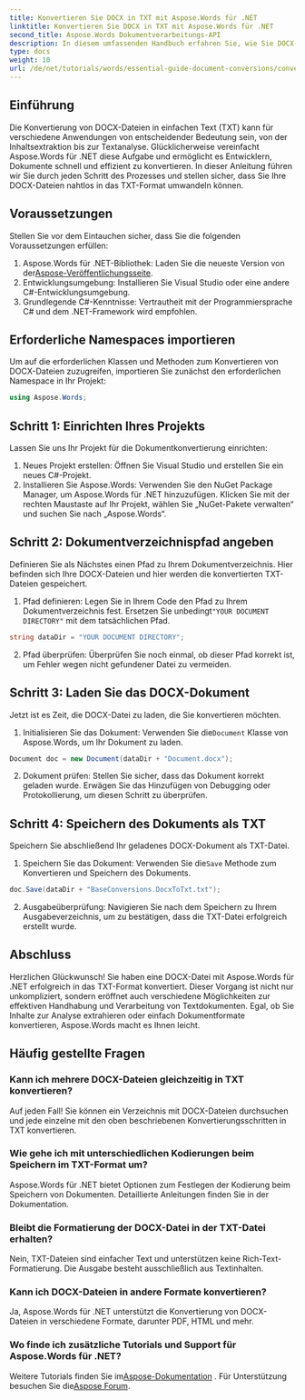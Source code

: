 ```yaml
---
title: Konvertieren Sie DOCX in TXT mit Aspose.Words für .NET
linktitle: Konvertieren Sie DOCX in TXT mit Aspose.Words für .NET
second_title: Aspose.Words Dokumentverarbeitungs-API
description: In diesem umfassenden Handbuch erfahren Sie, wie Sie DOCX-Dateien mit Aspose.Words für .NET in das Nur-Text-Format (TXT) konvertieren.
type: docs
weight: 10
url: /de/net/tutorials/words/essential-guide-document-conversions/convert-docx-to-txt/
---
```

## Einführung

Die Konvertierung von DOCX-Dateien in einfachen Text (TXT) kann für verschiedene Anwendungen von entscheidender Bedeutung sein, von der Inhaltsextraktion bis zur Textanalyse. Glücklicherweise vereinfacht Aspose.Words für .NET diese Aufgabe und ermöglicht es Entwicklern, Dokumente schnell und effizient zu konvertieren. In dieser Anleitung führen wir Sie durch jeden Schritt des Prozesses und stellen sicher, dass Sie Ihre DOCX-Dateien nahtlos in das TXT-Format umwandeln können.

## Voraussetzungen

Stellen Sie vor dem Eintauchen sicher, dass Sie die folgenden Voraussetzungen erfüllen:

1.  Aspose.Words für .NET-Bibliothek: Laden Sie die neueste Version von der[Aspose-Veröffentlichungsseite](https://releases.aspose.com/words/net/).
2. Entwicklungsumgebung: Installieren Sie Visual Studio oder eine andere C#-Entwicklungsumgebung.
3. Grundlegende C#-Kenntnisse: Vertrautheit mit der Programmiersprache C# und dem .NET-Framework wird empfohlen.

## Erforderliche Namespaces importieren

Um auf die erforderlichen Klassen und Methoden zum Konvertieren von DOCX-Dateien zuzugreifen, importieren Sie zunächst den erforderlichen Namespace in Ihr Projekt:

```csharp
using Aspose.Words;
```

## Schritt 1: Einrichten Ihres Projekts

Lassen Sie uns Ihr Projekt für die Dokumentkonvertierung einrichten:

1. Neues Projekt erstellen: Öffnen Sie Visual Studio und erstellen Sie ein neues C#-Projekt.
2. Installieren Sie Aspose.Words: Verwenden Sie den NuGet Package Manager, um Aspose.Words für .NET hinzuzufügen. Klicken Sie mit der rechten Maustaste auf Ihr Projekt, wählen Sie „NuGet-Pakete verwalten“ und suchen Sie nach „Aspose.Words“.

## Schritt 2: Dokumentverzeichnispfad angeben

Definieren Sie als Nächstes einen Pfad zu Ihrem Dokumentverzeichnis. Hier befinden sich Ihre DOCX-Dateien und hier werden die konvertierten TXT-Dateien gespeichert.

1.  Pfad definieren: Legen Sie in Ihrem Code den Pfad zu Ihrem Dokumentverzeichnis fest. Ersetzen Sie unbedingt`"YOUR DOCUMENT DIRECTORY"` mit dem tatsächlichen Pfad.

```csharp
string dataDir = "YOUR DOCUMENT DIRECTORY";
```

2. Pfad überprüfen: Überprüfen Sie noch einmal, ob dieser Pfad korrekt ist, um Fehler wegen nicht gefundener Datei zu vermeiden.

## Schritt 3: Laden Sie das DOCX-Dokument

Jetzt ist es Zeit, die DOCX-Datei zu laden, die Sie konvertieren möchten.

1.  Initialisieren Sie das Dokument: Verwenden Sie die`Document` Klasse von Aspose.Words, um Ihr Dokument zu laden.

```csharp
Document doc = new Document(dataDir + "Document.docx");
```

2. Dokument prüfen: Stellen Sie sicher, dass das Dokument korrekt geladen wurde. Erwägen Sie das Hinzufügen von Debugging oder Protokollierung, um diesen Schritt zu überprüfen.

## Schritt 4: Speichern des Dokuments als TXT

Speichern Sie abschließend Ihr geladenes DOCX-Dokument als TXT-Datei.

1.  Speichern Sie das Dokument: Verwenden Sie die`Save` Methode zum Konvertieren und Speichern des Dokuments.

```csharp
doc.Save(dataDir + "BaseConversions.DocxToTxt.txt");
```

2. Ausgabeüberprüfung: Navigieren Sie nach dem Speichern zu Ihrem Ausgabeverzeichnis, um zu bestätigen, dass die TXT-Datei erfolgreich erstellt wurde.

## Abschluss

Herzlichen Glückwunsch! Sie haben eine DOCX-Datei mit Aspose.Words für .NET erfolgreich in das TXT-Format konvertiert. Dieser Vorgang ist nicht nur unkompliziert, sondern eröffnet auch verschiedene Möglichkeiten zur effektiven Handhabung und Verarbeitung von Textdokumenten. Egal, ob Sie Inhalte zur Analyse extrahieren oder einfach Dokumentformate konvertieren, Aspose.Words macht es Ihnen leicht.

## Häufig gestellte Fragen

### Kann ich mehrere DOCX-Dateien gleichzeitig in TXT konvertieren?

Auf jeden Fall! Sie können ein Verzeichnis mit DOCX-Dateien durchsuchen und jede einzelne mit den oben beschriebenen Konvertierungsschritten in TXT konvertieren.

### Wie gehe ich mit unterschiedlichen Kodierungen beim Speichern im TXT-Format um?

Aspose.Words für .NET bietet Optionen zum Festlegen der Kodierung beim Speichern von Dokumenten. Detaillierte Anleitungen finden Sie in der Dokumentation.

### Bleibt die Formatierung der DOCX-Datei in der TXT-Datei erhalten?

Nein, TXT-Dateien sind einfacher Text und unterstützen keine Rich-Text-Formatierung. Die Ausgabe besteht ausschließlich aus Textinhalten.

### Kann ich DOCX-Dateien in andere Formate konvertieren?

Ja, Aspose.Words für .NET unterstützt die Konvertierung von DOCX-Dateien in verschiedene Formate, darunter PDF, HTML und mehr.

### Wo finde ich zusätzliche Tutorials und Support für Aspose.Words für .NET?

 Weitere Tutorials finden Sie im[Aspose-Dokumentation](https://reference.aspose.com/words/net/) . Für Unterstützung besuchen Sie die[Aspose Forum](https://forum.aspose.com/c/words/8).
